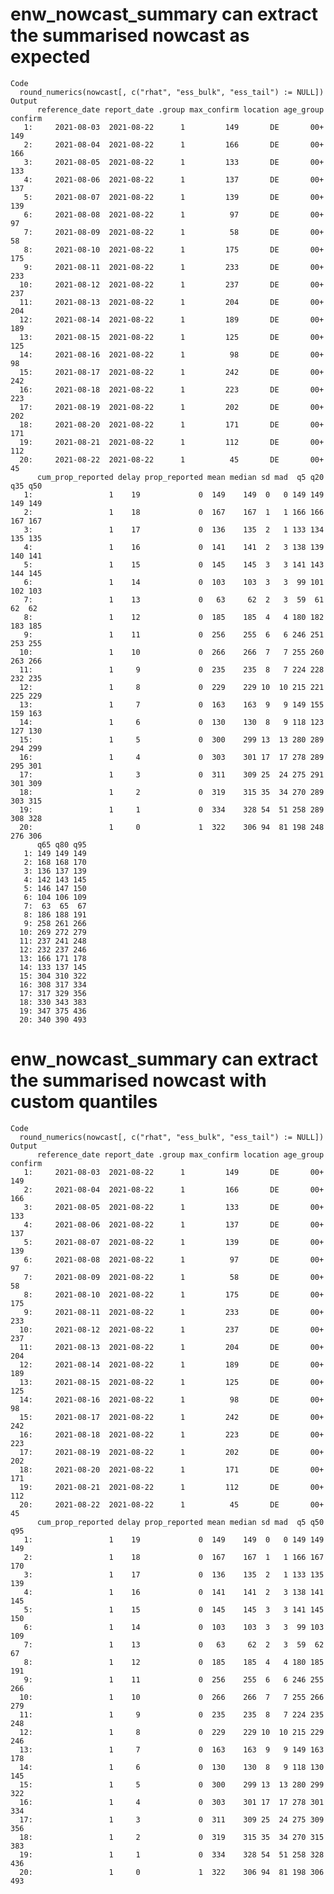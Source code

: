 # enw_nowcast_summary can extract the summarised nowcast as expected

    Code
      round_numerics(nowcast[, c("rhat", "ess_bulk", "ess_tail") := NULL])
    Output
          reference_date report_date .group max_confirm location age_group confirm
       1:     2021-08-03  2021-08-22      1         149       DE       00+     149
       2:     2021-08-04  2021-08-22      1         166       DE       00+     166
       3:     2021-08-05  2021-08-22      1         133       DE       00+     133
       4:     2021-08-06  2021-08-22      1         137       DE       00+     137
       5:     2021-08-07  2021-08-22      1         139       DE       00+     139
       6:     2021-08-08  2021-08-22      1          97       DE       00+      97
       7:     2021-08-09  2021-08-22      1          58       DE       00+      58
       8:     2021-08-10  2021-08-22      1         175       DE       00+     175
       9:     2021-08-11  2021-08-22      1         233       DE       00+     233
      10:     2021-08-12  2021-08-22      1         237       DE       00+     237
      11:     2021-08-13  2021-08-22      1         204       DE       00+     204
      12:     2021-08-14  2021-08-22      1         189       DE       00+     189
      13:     2021-08-15  2021-08-22      1         125       DE       00+     125
      14:     2021-08-16  2021-08-22      1          98       DE       00+      98
      15:     2021-08-17  2021-08-22      1         242       DE       00+     242
      16:     2021-08-18  2021-08-22      1         223       DE       00+     223
      17:     2021-08-19  2021-08-22      1         202       DE       00+     202
      18:     2021-08-20  2021-08-22      1         171       DE       00+     171
      19:     2021-08-21  2021-08-22      1         112       DE       00+     112
      20:     2021-08-22  2021-08-22      1          45       DE       00+      45
          cum_prop_reported delay prop_reported mean median sd mad  q5 q20 q35 q50
       1:                 1    19             0  149    149  0   0 149 149 149 149
       2:                 1    18             0  167    167  1   1 166 166 167 167
       3:                 1    17             0  136    135  2   1 133 134 135 135
       4:                 1    16             0  141    141  2   3 138 139 140 141
       5:                 1    15             0  145    145  3   3 141 143 144 145
       6:                 1    14             0  103    103  3   3  99 101 102 103
       7:                 1    13             0   63     62  2   3  59  61  62  62
       8:                 1    12             0  185    185  4   4 180 182 183 185
       9:                 1    11             0  256    255  6   6 246 251 253 255
      10:                 1    10             0  266    266  7   7 255 260 263 266
      11:                 1     9             0  235    235  8   7 224 228 232 235
      12:                 1     8             0  229    229 10  10 215 221 225 229
      13:                 1     7             0  163    163  9   9 149 155 159 163
      14:                 1     6             0  130    130  8   9 118 123 127 130
      15:                 1     5             0  300    299 13  13 280 289 294 299
      16:                 1     4             0  303    301 17  17 278 289 295 301
      17:                 1     3             0  311    309 25  24 275 291 301 309
      18:                 1     2             0  319    315 35  34 270 289 303 315
      19:                 1     1             0  334    328 54  51 258 289 308 328
      20:                 1     0             1  322    306 94  81 198 248 276 306
          q65 q80 q95
       1: 149 149 149
       2: 168 168 170
       3: 136 137 139
       4: 142 143 145
       5: 146 147 150
       6: 104 106 109
       7:  63  65  67
       8: 186 188 191
       9: 258 261 266
      10: 269 272 279
      11: 237 241 248
      12: 232 237 246
      13: 166 171 178
      14: 133 137 145
      15: 304 310 322
      16: 308 317 334
      17: 317 329 356
      18: 330 343 383
      19: 347 375 436
      20: 340 390 493

# enw_nowcast_summary can extract the summarised nowcast with custom quantiles

    Code
      round_numerics(nowcast[, c("rhat", "ess_bulk", "ess_tail") := NULL])
    Output
          reference_date report_date .group max_confirm location age_group confirm
       1:     2021-08-03  2021-08-22      1         149       DE       00+     149
       2:     2021-08-04  2021-08-22      1         166       DE       00+     166
       3:     2021-08-05  2021-08-22      1         133       DE       00+     133
       4:     2021-08-06  2021-08-22      1         137       DE       00+     137
       5:     2021-08-07  2021-08-22      1         139       DE       00+     139
       6:     2021-08-08  2021-08-22      1          97       DE       00+      97
       7:     2021-08-09  2021-08-22      1          58       DE       00+      58
       8:     2021-08-10  2021-08-22      1         175       DE       00+     175
       9:     2021-08-11  2021-08-22      1         233       DE       00+     233
      10:     2021-08-12  2021-08-22      1         237       DE       00+     237
      11:     2021-08-13  2021-08-22      1         204       DE       00+     204
      12:     2021-08-14  2021-08-22      1         189       DE       00+     189
      13:     2021-08-15  2021-08-22      1         125       DE       00+     125
      14:     2021-08-16  2021-08-22      1          98       DE       00+      98
      15:     2021-08-17  2021-08-22      1         242       DE       00+     242
      16:     2021-08-18  2021-08-22      1         223       DE       00+     223
      17:     2021-08-19  2021-08-22      1         202       DE       00+     202
      18:     2021-08-20  2021-08-22      1         171       DE       00+     171
      19:     2021-08-21  2021-08-22      1         112       DE       00+     112
      20:     2021-08-22  2021-08-22      1          45       DE       00+      45
          cum_prop_reported delay prop_reported mean median sd mad  q5 q50 q95
       1:                 1    19             0  149    149  0   0 149 149 149
       2:                 1    18             0  167    167  1   1 166 167 170
       3:                 1    17             0  136    135  2   1 133 135 139
       4:                 1    16             0  141    141  2   3 138 141 145
       5:                 1    15             0  145    145  3   3 141 145 150
       6:                 1    14             0  103    103  3   3  99 103 109
       7:                 1    13             0   63     62  2   3  59  62  67
       8:                 1    12             0  185    185  4   4 180 185 191
       9:                 1    11             0  256    255  6   6 246 255 266
      10:                 1    10             0  266    266  7   7 255 266 279
      11:                 1     9             0  235    235  8   7 224 235 248
      12:                 1     8             0  229    229 10  10 215 229 246
      13:                 1     7             0  163    163  9   9 149 163 178
      14:                 1     6             0  130    130  8   9 118 130 145
      15:                 1     5             0  300    299 13  13 280 299 322
      16:                 1     4             0  303    301 17  17 278 301 334
      17:                 1     3             0  311    309 25  24 275 309 356
      18:                 1     2             0  319    315 35  34 270 315 383
      19:                 1     1             0  334    328 54  51 258 328 436
      20:                 1     0             1  322    306 94  81 198 306 493

